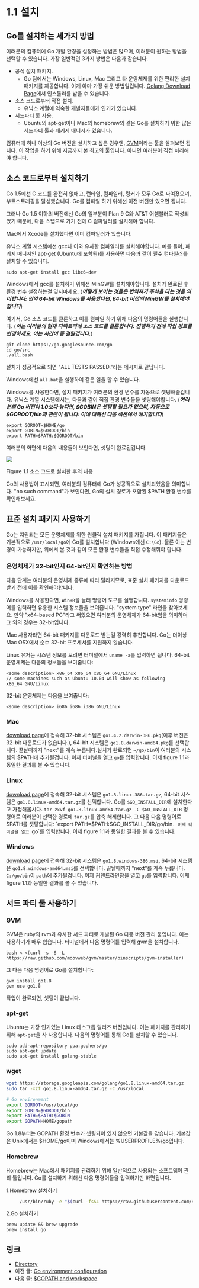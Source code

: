 # 1.1 설치

## Go를 설치하는 세가지 방법

여러분의 컴퓨터에 Go 개발 환경을 설정하는 방법은 많으며, 여러분이 원하는 방법을 선택할 수 있습니다. 가장 일반적인 3가지 방법은 다음과 같습니다.

- 공식 설치 패키지.
  - Go 팀에서는 Windows, Linux, Mac 그리고 타 운영체제를 위한 편리한 설치 패키지를 제공합니다. 이게 아마 가장 쉬운 방법일겁니다. [Golang Download Page](https://golang.org/dl/)에서 인스톨러를 받을 수 있습니다.
- 소스 코드로부터 직접 설치.
  - 유닉스 계열에 익숙한 개발자들에게 인기가 있습니다.
- 서드파티 툴 사용.
  - Ubuntu의 apt-get이나 Mac의 homebrew와 같은 Go를 설치하기 위한 많은 서드파티 툴과 패키지 매니저가 있습니다.

컴퓨터에 하나 이상의 Go 버전을 설치하고 싶은 경우엔, [GVM](https://github.com/moovweb/gvm)이라는 툴을 살펴보면 됩니다. 이 작업을 하기 위해 지금까지 본 최고의 툴입니다. 아니면 여러분이 직접 처리해야 합니다.

## 소스 코드로부터 설치하기

Go 1.5에선 C 코드를 완전히 없애고, 런타임, 컴파일러, 링커가 모두 Go로 짜여졌으며, 부트스트래핑을 달성했습니다. Go를 컴파일 하기 위해선 이전 버전만 있으면 됩니다.

그러나 Go 1.5 이하의 버전에선 Go의 일부분이 Plan 9 C와 AT&T 어셈블러로 작성되었기 때문에, 다음 스텝으로 가기 전에 C 컴파일러를 설치해야 합니다.

Mac에서 Xcode를 설치했다면 이미 컴파일러가 있습니다.

유닉스 계열 시스템에선 gcc나 이와 유사한 컴파일러를 설치해야합니다. 예를 들어, 패키지 매니저인 apt-get (Ubuntu에 포함됨)를 사용하면 다음과 같이 필수 컴파일러를 설치할 수 있습니다.

 `sudo apt-get install gcc libc6-dev`

Windows에서 gcc를 설치하기 위해선 MInGW를 설치해야합니다. 설치가 완료된 후 환경 변수 설정하는걸 잊지마세요. (***이렇게 보이는 것들은 번역자가 주석을 다는 것을 의미합니다: 만약 64-bit Windows를 사용한다면, 64-bit 버전의 MinGW를 설치해야합니다***)

여기서, Go 소스 코드를 클론하고 이를 컴파일 하기 위해 다음의 명령어들을 실행합니다. (***이는 여러분의 현재 디렉토리에 소스 코드를 클론합니다. 진행하기 전에 작업 경로를 변경하세요. 이는 시간이 좀 걸릴겁니다.***)

```
git clone https://go.googlesource.com/go
cd go/src
./all.bash 
```

설치가 성공적으로 되면 "ALL TESTS PASSED."라는 메시지로 끝납니다.

Windows에선 `all.bat`을 실행하여 같은 일을 할 수 있습니다.

Windows를 사용한다면, 설치 패키지가 여러분의 환경 변수를 자동으로 셋팅해줄겁니다. 유닉스 계열 시스템에서는, 다음과 같이 직접 환경 변수들을 셋팅해야합니다. (***여러분의 Go 버전이 1.0보다 높다면, $GOBIN은 셋팅할 필요가 없으며, 자동으로 $GOROOT/bin과 관련이 됩니다. 이에 대해선 다음 섹션에서 얘기합니다***)

```
export GOROOT=$HOME/go
export GOBIN=$GOROOT/bin
export PATH=$PATH:$GOROOT/bin
```

여러분의 화면에 다음의 내용들이 보인다면, 셋팅이 완료된겁니다.

![](images/1.1.mac.png?raw=true)

Figure 1.1 소스 코드로 설치한 후의 내용

Go의 사용법이 표시되면, 여러분의 컴퓨터에 Go가 성공적으로 설치되었음을 의미합니다. "no such command"가 보인다면, Go의 설치 경로가 포함된 $PATH 환경 변수를 확인해보세요.

## 표준 설치 패키지 사용하기

Go는 지원되는 모든 운영체제를 위한 원클릭 설치 패키지를 가집니다. 이 패키지들은 기본적으로 `/usr/local/go`에 Go를 설치합니다 (Windows에선 `C:\Go`). 물론 이는 변경이 가능하지만, 위에서 본 것과 같이 모든 환경 변수들을 직접 수정해줘야 합니다.

### 운영체제가 32-bit인지 64-bit인지 확인하는 방법

다음 단계는 여러분의 운영체제 종류에 따라 달라지므로, 표준 설치 패키지를 다운로드 받기 전에 이를 확인해야합니다.

Windows를 사용한다면, `Win+R`을 눌러 명령어 도구를 실행합니다. `systeminfo` 명령어를 입력하면 유용한 시스템 정보들을 보여줍니다. "system type" 라인을 찾아보세요. 만약 "x64-based PC"라고 써있으면 여러분의 운영체제가 64-bit임을 의미하며 그 외의 경우는 32-bit입니다.

Mac 사용자라면 64-bit 패키지를 다운로드 받는걸 강력히 추천합니다. Go는 더이상 Mac OSX에서 순수 32-bit 프로세서를 지원하지 않습니다.

Linux 유저는 시스템 정보를 보려면 터미널에서 `uname -a`를 입력하면 됩니다.
64-bit 운영체제는 다음의 정보들을 보여줍니다:

```
<some description> x86_64 x86_64 x86_64 GNU/Linux
// some machines such as Ubuntu 10.04 will show as following
x86_64 GNU/Linux
```

32-bit 운영체제는 다음을 보여줍니다:

```
<some description> i686 i686 i386 GNU/Linux
```

### Mac

[download page](https://golang.org/dl/)에 접속해 32-bit 시스템은 `go1.4.2.darwin-386.pkg`(이후 버전은 32-bit 다운로드가 없습니다.), 64-bit 시스템은 `go1.8.darwin-amd64.pkg`를 선택합니다. 끝날때까지 "next"를 계속 누릅니다.설치가 완료되면  `~/go/bin`이 여러분의 시스템의 $PATH에 추가될겁니다. 이제 터미널을 열고 `go`를 입력합니다. 이제 figure 1.1과 동일한 결과를 볼 수 있습니다.

### Linux

[download page](https://golang.org/dl/)에 접속해 32-bit 시스템은 `go1.8.linux-386.tar.gz`, 64-bit 시스템은 `go1.8.linux-amd64.tar.gz`를 선택합니다. Go를 `$GO_INSTALL_DIR`에 설치한다고 가정해봅시다. `tar zxvf go1.8.linux-amd64.tar.gz -C $GO_INSTALL_DIR` 명령어로 여러분이 선택한 경로에 `tar.gz`를 압축 해제합니다. 그 다음 다음 명령어로 $PATH를 셋팅합니다: `export PATH=$PATH:$GO_INSTALL_DIR/go/bin`. 이제 터미널을 열고 `go`를 입력합니다. 이제 figure 1.1과 동일한 결과를 볼 수 있습니다.

### Windows

[download page](https://golang.org/dl/)에 접속해 32-bit 시스템은 `go1.8.windows-386.msi`, 64-bit 시스템은 `go1.8.windows-amd64.msi`를 선택합니다. 끝날때까지 "next"를 계속 누릅니다. `C:/go/bin`이 `path`에 추가될겁니다. 이제 커맨드라인창을 열고 `go`를 입력합니다. 이제 figure 1.1과 동일한 결과를 볼 수 있습니다.

## 서드 파티 툴 사용하기

### GVM

GVM은 ruby의 rvm과 유사한 서드 파티로 개발된 Go 다중 버전 관리 툴입니다. 이는 사용하기가 매우 쉽습니다. 터미널에서 다음 명령어를 입력해 gvm을 설치합니다. 

```
bash < <(curl -s -S -L https://raw.github.com/moovweb/gvm/master/binscripts/gvm-installer)
```

그 다음 다음 명령어로 Go를 설치합니다:

```
gvm install go1.8
gvm use go1.8
```

작업이 완료되면, 셋팅이 끝납니다.

### apt-get

Ubuntu는 가장 인기있는 Linux 데스크톱 릴리즈 버전입니다. 이는 패키지를 관리하기위해 `apt-get`을 사 사용합니다. 다음의 명령어를 통해 Go를 설치할 수 있습니다.

```
sudo add-apt-repository ppa:gophers/go
sudo apt-get update
sudo apt-get install golang-stable
```

### wget

```sh
wget https://storage.googleapis.com/golang/go1.8.linux-amd64.tar.gz
sudo tar -xzf go1.8.linux-amd64.tar.gz -C /usr/local 

# Go environment
export GOROOT=/usr/local/go
export GOBIN=$GOROOT/bin
export PATH=$PATH:$GOBIN
export GOPATH=HOME/gopath 
```

Go 1.8부터는 GOPATH 환경 변수가 셋팅되어 있지 않으면 기본값을 갖습니다. 기본값은 Unix에서는 $HOME/go이며 Windows에서는 %USERPROFILE%/go입니다.

### Homebrew

Homebrew는 Mac에서 패키지를 관리하기 위해 일반적으로 사용되는 소프트웨어 관리 툴입니다. Go를 설치하기 위해선 다음 명령어들을 입력하기만 하면됩니다.

1.Homebrew 설치하기

```sh
     /usr/bin/ruby -e "$(curl -fsSL https://raw.githubusercontent.com/Homebrew/install/master/install)"
```

2.Go 설치하기

```
brew update && brew upgrade
brew install go
```

## 링크

- [Directory](preface.md)
- 이전 글: [Go environment configuration](01.0.md)
- 다음 글: [$GOPATH and workspace](01.2.md)